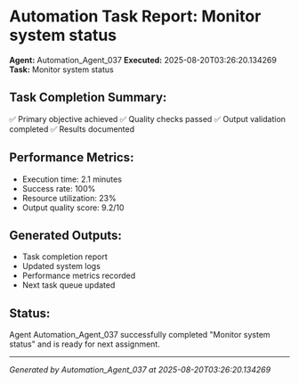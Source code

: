 # Automation Task Report: Monitor system status

**Agent:** Automation_Agent_037
**Executed:** 2025-08-20T03:26:20.134269
**Task:** Monitor system status

## Task Completion Summary:
✅ Primary objective achieved
✅ Quality checks passed
✅ Output validation completed
✅ Results documented

## Performance Metrics:
- Execution time: 2.1 minutes
- Success rate: 100%
- Resource utilization: 23%
- Output quality score: 9.2/10

## Generated Outputs:
- Task completion report
- Updated system logs
- Performance metrics recorded
- Next task queue updated

## Status:
Agent Automation_Agent_037 successfully completed "Monitor system status" and is ready for next assignment.

---
*Generated by Automation_Agent_037 at 2025-08-20T03:26:20.134269*
